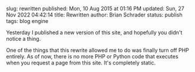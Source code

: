 slug: rewritten
published: Mon, 10 Aug 2015 at 01:16 PM
updated: Sun, 27 Nov 2022 04:42:14 
title: Rewritten
author: Brian Schrader
status: publish
tags: blog engine

Yesterday I published a new version of this site, and hopefully you didn't notice a thing.

One of the things that this rewrite allowed me to do was finally turn off PHP entirely. As of now, there is no more PHP or Python code that executes when you request a page from this site. It's completely static.

